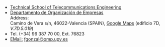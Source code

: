 * [Technical School of Telecommunications Engineering](https://www.etsit.upv.es)
* [Departamento de Organización de Empresas](https://www.doe.upv.es)    
Address:    
Camino de Vera s/n, 46022-Valencia (SPAIN), [Google Maps](https://www.google.es/maps/place/Departamento+de+Organización+de+Empresas/@39.4810472,-0.3396806,18z/data=!3m1!4b1!4m5!3m4!1s0xd604880cbfc3375:0x2dce851824b9109b!8m2!3d39.4810876!4d-0.3386372) (edificio 7D, *V.7D.5.019*)    
* Tel. (+34) 96 387 70 00, Ext. 76823
* [EMail:](fgonzal@omp.upv.es) fgonzal@omp.upv.es    

